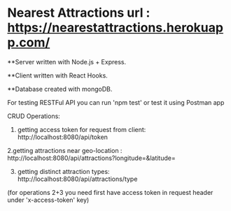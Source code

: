 # Nearest Attractions url : https://nearestattractions.herokuapp.com/

**Server written with Node.js + Express.

**Client written with React Hooks.

**Database created with mongoDB.

For testing RESTFul API you can run 'npm test' or test it using Postman app

CRUD Operations:
1. getting access token for request from client:
http://localhost:8080/api/token

2.getting attractions near geo-location <latitude> <longitude>:
http://localhost:8080/api/attractions?longitude=<longitude>&latitude=<latitude>
  
3. getting distinct attraction types:
http://localhost:8080/api/attractions/type
  
(for operations 2+3 you need first have access token in request header under 'x-access-token' key)

